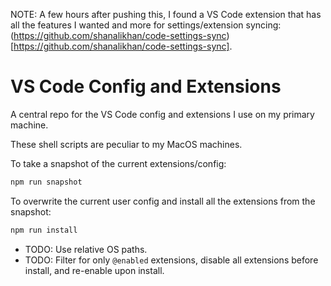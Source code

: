 NOTE: A few hours after pushing this, I found a VS Code extension that has all the features I wanted and more for settings/extension syncing: (https://github.com/shanalikhan/code-settings-sync)[https://github.com/shanalikhan/code-settings-sync].


# VS Code Config and Extensions

A central repo for the VS Code config and extensions I use on my primary machine.

These shell scripts are peculiar to my MacOS machines.

To take a snapshot of the current extensions/config:

```bash
npm run snapshot
```

To overwrite the current user config and install all the extensions from the snapshot:

```bash
npm run install
```

* TODO: Use relative OS paths.
* TODO: Filter for only `@enabled` extensions, disable all extensions before install, and re-enable upon install.

